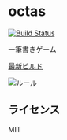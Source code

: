 # octas

[![Build Status](https://travis-ci.org/tsg-ut/octas.svg?branch=master)](https://travis-ci.org/tsg-ut/octas)


一筆書きゲーム

[最新ビルド](http://sig.tsg.ne.jp/octas/)

![ルール](https://pbs.twimg.com/media/CrMVr-vUIAAfpEY.png:orig)

## ライセンス
MIT
